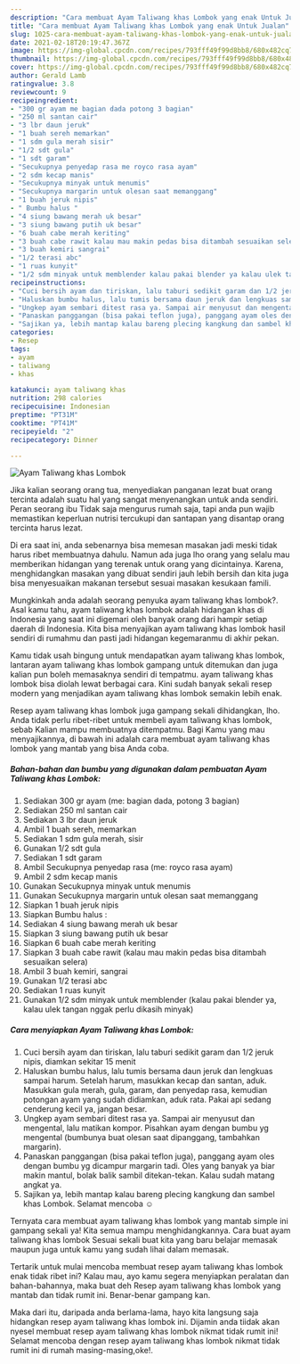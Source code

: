 ```yaml
---
description: "Cara membuat Ayam Taliwang khas Lombok yang enak Untuk Jualan"
title: "Cara membuat Ayam Taliwang khas Lombok yang enak Untuk Jualan"
slug: 1025-cara-membuat-ayam-taliwang-khas-lombok-yang-enak-untuk-jualan
date: 2021-02-18T20:19:47.367Z
image: https://img-global.cpcdn.com/recipes/793fff49f99d8bb8/680x482cq70/ayam-taliwang-khas-lombok-foto-resep-utama.jpg
thumbnail: https://img-global.cpcdn.com/recipes/793fff49f99d8bb8/680x482cq70/ayam-taliwang-khas-lombok-foto-resep-utama.jpg
cover: https://img-global.cpcdn.com/recipes/793fff49f99d8bb8/680x482cq70/ayam-taliwang-khas-lombok-foto-resep-utama.jpg
author: Gerald Lamb
ratingvalue: 3.8
reviewcount: 9
recipeingredient:
- "300 gr ayam me bagian dada potong 3 bagian"
- "250 ml santan cair"
- "3 lbr daun jeruk"
- "1 buah sereh memarkan"
- "1 sdm gula merah sisir"
- "1/2 sdt gula"
- "1 sdt garam"
- "Secukupnya penyedap rasa me royco rasa ayam"
- "2 sdm kecap manis"
- "Secukupnya minyak untuk menumis"
- "Secukupnya margarin untuk olesan saat memanggang"
- "1 buah jeruk nipis"
- " Bumbu halus "
- "4 siung bawang merah uk besar"
- "3 siung bawang putih uk besar"
- "6 buah cabe merah keriting"
- "3 buah cabe rawit kalau mau makin pedas bisa ditambah sesuaikan selera"
- "3 buah kemiri sangrai"
- "1/2 terasi abc"
- "1 ruas kunyit"
- "1/2 sdm minyak untuk memblender kalau pakai blender ya kalau ulek tangan nggak perlu dikasih minyak"
recipeinstructions:
- "Cuci bersih ayam dan tiriskan, lalu taburi sedikit garam dan 1/2 jeruk nipis, diamkan sekitar 15 menit"
- "Haluskan bumbu halus, lalu tumis bersama daun jeruk dan lengkuas sampai harum. Setelah harum, masukkan kecap dan santan, aduk. Masukkan gula merah, gula, garam, dan penyedap rasa, kemudian potongan ayam yang sudah didiamkan, aduk rata. Pakai api sedang cenderung kecil ya, jangan besar."
- "Ungkep ayam sembari ditest rasa ya. Sampai air menyusut dan mengental, lalu matikan kompor. Pisahkan ayam dengan bumbu yg mengental (bumbunya buat olesan saat dipanggang, tambahkan margarin)."
- "Panaskan panggangan (bisa pakai teflon juga), panggang ayam oles dengan bumbu yg dicampur margarin tadi. Oles yang banyak ya biar makin mantul, bolak balik sambil ditekan-tekan. Kalau sudah matang angkat ya."
- "Sajikan ya, lebih mantap kalau bareng plecing kangkung dan sambel khas Lombok. Selamat mencoba ☺"
categories:
- Resep
tags:
- ayam
- taliwang
- khas

katakunci: ayam taliwang khas 
nutrition: 298 calories
recipecuisine: Indonesian
preptime: "PT31M"
cooktime: "PT41M"
recipeyield: "2"
recipecategory: Dinner

---
```



![Ayam Taliwang khas Lombok](https://img-global.cpcdn.com/recipes/793fff49f99d8bb8/680x482cq70/ayam-taliwang-khas-lombok-foto-resep-utama.jpg)

Jika kalian seorang orang tua, menyediakan panganan lezat buat orang tercinta adalah suatu hal yang sangat menyenangkan untuk anda sendiri. Peran seorang ibu Tidak saja mengurus rumah saja, tapi anda pun wajib memastikan keperluan nutrisi tercukupi dan santapan yang disantap orang tercinta harus lezat.

Di era  saat ini, anda sebenarnya bisa memesan masakan jadi meski tidak harus ribet membuatnya dahulu. Namun ada juga lho orang yang selalu mau memberikan hidangan yang terenak untuk orang yang dicintainya. Karena, menghidangkan masakan yang dibuat sendiri jauh lebih bersih dan kita juga bisa menyesuaikan makanan tersebut sesuai masakan kesukaan famili. 



Mungkinkah anda adalah seorang penyuka ayam taliwang khas lombok?. Asal kamu tahu, ayam taliwang khas lombok adalah hidangan khas di Indonesia yang saat ini digemari oleh banyak orang dari hampir setiap daerah di Indonesia. Kita bisa menyajikan ayam taliwang khas lombok hasil sendiri di rumahmu dan pasti jadi hidangan kegemaranmu di akhir pekan.

Kamu tidak usah bingung untuk mendapatkan ayam taliwang khas lombok, lantaran ayam taliwang khas lombok gampang untuk ditemukan dan juga kalian pun boleh memasaknya sendiri di tempatmu. ayam taliwang khas lombok bisa diolah lewat berbagai cara. Kini sudah banyak sekali resep modern yang menjadikan ayam taliwang khas lombok semakin lebih enak.

Resep ayam taliwang khas lombok juga gampang sekali dihidangkan, lho. Anda tidak perlu ribet-ribet untuk membeli ayam taliwang khas lombok, sebab Kalian mampu membuatnya ditempatmu. Bagi Kamu yang mau menyajikannya, di bawah ini adalah cara membuat ayam taliwang khas lombok yang mantab yang bisa Anda coba.

<!--inarticleads1-->

##### Bahan-bahan dan bumbu yang digunakan dalam pembuatan Ayam Taliwang khas Lombok:

1. Sediakan 300 gr ayam (me: bagian dada, potong 3 bagian)
1. Sediakan 250 ml santan cair
1. Sediakan 3 lbr daun jeruk
1. Ambil 1 buah sereh, memarkan
1. Sediakan 1 sdm gula merah, sisir
1. Gunakan 1/2 sdt gula
1. Sediakan 1 sdt garam
1. Ambil Secukupnya penyedap rasa (me: royco rasa ayam)
1. Ambil 2 sdm kecap manis
1. Gunakan Secukupnya minyak untuk menumis
1. Gunakan Secukupnya margarin untuk olesan saat memanggang
1. Siapkan 1 buah jeruk nipis
1. Siapkan  Bumbu halus :
1. Sediakan 4 siung bawang merah uk besar
1. Siapkan 3 siung bawang putih uk besar
1. Siapkan 6 buah cabe merah keriting
1. Siapkan 3 buah cabe rawit (kalau mau makin pedas bisa ditambah sesuaikan selera)
1. Ambil 3 buah kemiri, sangrai
1. Gunakan 1/2 terasi abc
1. Sediakan 1 ruas kunyit
1. Gunakan 1/2 sdm minyak untuk memblender (kalau pakai blender ya, kalau ulek tangan nggak perlu dikasih minyak)




<!--inarticleads2-->

##### Cara menyiapkan Ayam Taliwang khas Lombok:

1. Cuci bersih ayam dan tiriskan, lalu taburi sedikit garam dan 1/2 jeruk nipis, diamkan sekitar 15 menit
1. Haluskan bumbu halus, lalu tumis bersama daun jeruk dan lengkuas sampai harum. Setelah harum, masukkan kecap dan santan, aduk. Masukkan gula merah, gula, garam, dan penyedap rasa, kemudian potongan ayam yang sudah didiamkan, aduk rata. Pakai api sedang cenderung kecil ya, jangan besar.
1. Ungkep ayam sembari ditest rasa ya. Sampai air menyusut dan mengental, lalu matikan kompor. Pisahkan ayam dengan bumbu yg mengental (bumbunya buat olesan saat dipanggang, tambahkan margarin).
1. Panaskan panggangan (bisa pakai teflon juga), panggang ayam oles dengan bumbu yg dicampur margarin tadi. Oles yang banyak ya biar makin mantul, bolak balik sambil ditekan-tekan. Kalau sudah matang angkat ya.
1. Sajikan ya, lebih mantap kalau bareng plecing kangkung dan sambel khas Lombok. Selamat mencoba ☺




Ternyata cara membuat ayam taliwang khas lombok yang mantab simple ini gampang sekali ya! Kita semua mampu menghidangkannya. Cara buat ayam taliwang khas lombok Sesuai sekali buat kita yang baru belajar memasak maupun juga untuk kamu yang sudah lihai dalam memasak.

Tertarik untuk mulai mencoba membuat resep ayam taliwang khas lombok enak tidak ribet ini? Kalau mau, ayo kamu segera menyiapkan peralatan dan bahan-bahannya, maka buat deh Resep ayam taliwang khas lombok yang mantab dan tidak rumit ini. Benar-benar gampang kan. 

Maka dari itu, daripada anda berlama-lama, hayo kita langsung saja hidangkan resep ayam taliwang khas lombok ini. Dijamin anda tiidak akan nyesel membuat resep ayam taliwang khas lombok nikmat tidak rumit ini! Selamat mencoba dengan resep ayam taliwang khas lombok nikmat tidak rumit ini di rumah masing-masing,oke!.

